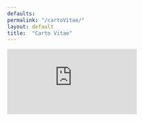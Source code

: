 ```yaml
---
defaults:
permalink: "/cartoVitae/"
layout: default
title:  "Carto Vitae"
---
```


<iframe style="position: absolute; border: none" src="http://notoncebut2x.github.io/CartoVitae/" onload="this.width=screen.width; this.height=screen.height;"></iframe>
